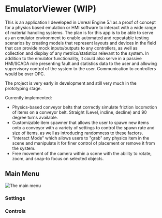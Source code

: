 # EmulatorViewer (WIP)
 
This is an application I developed in Unreal Engine 5.1 as a proof of concept for a physics based emulation or HMI software to interact with a wide range of material handling systems.
The plan is for this app is to be able to serve as an emulator environment to enable automated and repeatable testing scenarios by creating models that represent layouts and devices in the field that can provide mock inputs/outputs to any controllers, as well as collection and display of any metrics/statistics relevant to the system. In addition to the emulator functionality, it could also serve in a passive HMI/SCADA role presenting fault and statistics data to the user and allowing supervisory control of the system to the user.
Communication to controllers would be over OPC.

The project is very early in development and still very much in the prototyping stage.

Currently implemented:
 - Physics-based conveyor belts that correctly simulate friction locomotion of items on a conveyor belt. Straight (Level, incline, decline) and 90 degree turns available.
 - Customizable item spawner that allows the user to spawn new items onto a conveyor with a variety of settings to control the spawn rate and size of items, as well as introducing randomness to these factors.
 - "Interact Mode" which allows users to "grab" any physics item in the scene and manipulate it for finer control of placement or remove it from the system. 
 - Free movement of the camera within a scene with the ability to rotate, zoom, and snap-to focus on selected objects.

## Main Menu

![The main menu](Docs/Gif/MainMenu.gif "The main menu")

### Settings

### Controls